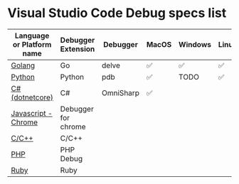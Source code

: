 # Visual Studio Code Debug specs list

|Language or Platform name|Debugger Extension|Debugger|MacOS|Windows|Linux|
|---|---|---|---|---|---|
|[Golang](./golang)|Go|delve|✅|✅|✅|
|[Python](./python)|Python|pdb|✅|TODO|✅|
|[C#(dotnetcore)](./csharp)|C#|OmniSharp|✅|||
|[Javascript - Chrome](./chrome)|Debugger for chrome|||||
|[C/C++](./cpp)|C/C++|||||
|[PHP](./php)|PHP Debug|||||
|[Ruby](./ruby)|Ruby|||||

